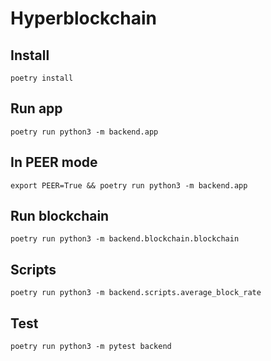 # Hyperblockchain


## Install

```
poetry install
```

## Run app

```
poetry run python3 -m backend.app
```

## In PEER mode

```
export PEER=True && poetry run python3 -m backend.app
```

## Run blockchain

```
poetry run python3 -m backend.blockchain.blockchain
```

## Scripts

```
poetry run python3 -m backend.scripts.average_block_rate
```

## Test

```
poetry run python3 -m pytest backend
```
